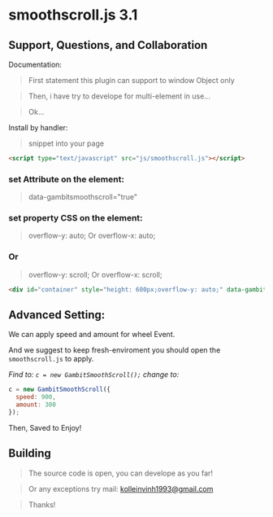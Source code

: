 # smoothscroll.js 3.1

## Support, Questions, and Collaboration

Documentation:
>First statement this plugin can support to window Object only

>Then, i have try to develope for multi-element in use...

>Ok...

Install by handler:
> snippet into your page

```html
<script type="text/javascript" src="js/smoothscroll.js"></script>
```
>
### set Attribute on the element: 
>data-gambitsmoothscroll="true"
### set property CSS on the element:
>overflow-y: auto; Or overflow-x: auto;
### Or
>overflow-y: scroll; Or overflow-x: scroll;

```html
<div id="container" style="height: 600px;overflow-y: auto;" data-gambitsmoothscroll="true"></div>
```

## Advanced Setting:

We can apply speed and amount for wheel Event.

And we suggest to keep fresh-enviroment you should open the `smoothscroll.js` to apply.

*Find to: `c = new GambitSmoothScroll();` change to:*

```javascript
c = new GambitSmoothScroll({
  speed: 900,
  amount: 300
});
```
Then, Saved to Enjoy!

## Building

>The source code is open, you can develope as you far!

>Or any exceptions try mail: kolleinvinh1993@gmail.com

>Thanks!
